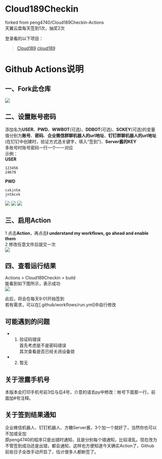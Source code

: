 # Cloud189Checkin  
forked from peng4740/Cloud189Checkin-Actions  
天翼云盘每天签到1次，抽奖2次  

登录看的以下项目：
> [Cloud189](https://github.com/Dawnnnnnn/Cloud189)
> [cloud189](https://github.com/Aruelius/cloud189)

# Github Actions说明
## 一、Fork此仓库
![](http://tu.yaohuo.me/imgs/2020/06/f059fe73afb4ef5f.png)
## 二、设置账号密码
添加名为**USER**、**PWD**、**WWBOT**(可选)、**DDBOT**(可选)、**SCKEY**(可选)的变量  
值分别为**账号**、**密码**、**企业微信群聊机器人的url地址**、**钉钉群聊机器人的url地址**(在钉钉中创建时，验证方式选关键字，填入“签到”)、**Server酱的KEY**  
多账号时账号密码一行一个一一对应  
示例：  
**USER**
```
123456
24678
```
**PWD**
```
cxkjntm
jntmcxk
```

![](http://tu.yaohuo.me/imgs/2020/06/748bf9c0ca6143cd.png)
![](http://tu.yaohuo.me/imgs/2020/06/af2013b1ef5d8430.png)
![](http://tu.yaohuo.me/imgs/2020/06/09c22adcec7b5d81.png)


## 三、启用Action
1 点击**Action**，再点击**I understand my workflows, go ahead and enable them**  
2 修改任意文件后提交一次  
![](http://tu.yaohuo.me/imgs/2020/06/34ca160c972b9927.png)

## 四、查看运行结果
Actions > Cloud189Checkin > build  
能看到如下图所示，表示成功  
![](http://tu.yaohuo.me/imgs/2020/06/b9e596c99f3835e0.png)

此后，将会在每天9:01开始签到  
若有需求，可以在[.github/workflows/run.yml]中自行修改

## 可能遇到的问题
- 1. 验证码错误  
首先考虑是不是密码错误  
其次查看是否已经关闭设备锁  
- 2. 暂无

## 关于泄露手机号
本版本会打印手机号前3位与后4号，介意的请去py中修改：帐号下面那一行，前面加#号注释。  

## 关于签到结果通知
企业微信机器人、钉钉机器人、方糖Server酱，3个加一个就好了，当然你也可以不加或全加  
原peng4740的程序只是出错时通知，且是分别每个错通知，比较凌乱。现在改为不管签到成功还是出错，都会通知，这样也方便知道今天确实Action了，Github前些日子全改手动开启了，估计很多人都断签了。  



